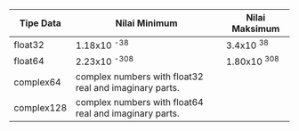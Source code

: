 | Tipe Data | Nilai Minimum | Nilai Maksimum |
| --- | --- | --- |
| float32 | 1.18x10 <sup>-38</sup> | 3.4x10 <sup>38</sup> |
| float64 | 2.23x10 <sup>-308</sup> | 1.80x10 <sup>308</sup> |
| complex64 | complex numbers with float32 real and imaginary parts. | |
| complex128 | complex numbers with float64 real and imaginary parts. | |
